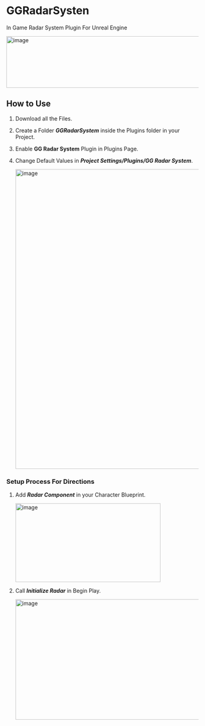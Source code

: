 # GGRadarSysten
In Game Radar System Plugin For Unreal Engine

<img width="801" height="135" alt="image" src="https://github.com/user-attachments/assets/2860b851-d523-4b26-990b-2e3a7a99c01c" />

## How to Use
1. Download all the Files.
2. Create a Folder ***GGRadarSystem*** inside the Plugins folder in your Project.
3. Enable **GG Radar System** Plugin in Plugins Page.
4. Change Default Values in ***Project Settings/Plugins/GG Radar System***.

   <img width="1111" height="784" alt="image" src="https://github.com/user-attachments/assets/6c8df2be-92f2-4b1e-8c17-3c982b53f32b" />

### Setup Process For Directions
1. Add ***Radar Component*** in your Character Blueprint.

   <img width="380" height="206" alt="image" src="https://github.com/user-attachments/assets/70703c51-3df7-4bdf-aae3-b2a99926e61a" />

2. Call ***Initialize Radar*** in Begin Play.

   <img width="533" height="315" alt="image" src="https://github.com/user-attachments/assets/08aef007-0b2c-4369-b035-34565d80309e" />

